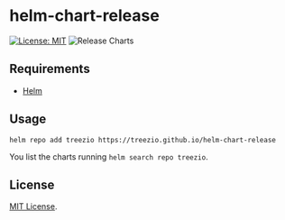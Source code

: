 # helm-chart-release

[![License: MIT](https://img.shields.io/badge/License-MIT-yellow.svg)](https://opensource.org/licenses/MIT) ![Release Charts](https://github.com/treezio/helm-chart-release/workflows/Release%20Charts/badge.svg?branch=main)

## Requirements

- [Helm](https://helm.sh)

## Usage

```console
helm repo add treezio https://treezio.github.io/helm-chart-release
```

You list the charts running `helm search repo treezio`.

## License

[MIT License](https://github.com/treezio/helm-chart-release/blob/master/LICENSE).
